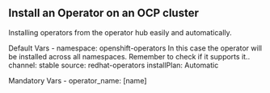 ## Install an Operator on an OCP cluster

Installing operators from the operator hub easily and automatically.

Default Vars -
namespace: openshift-operators	In this case the operator will be installed across all namespaces. Remember to check if it supports it..
channel: stable
source: redhat-operators
installPlan: Automatic

Mandatory Vars -
operator_name: [name]
